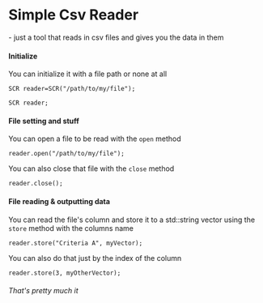 

# Simple Csv Reader
\- just a tool that reads in csv files and gives you the data in them

#### Initialize

You can initialize it with a file path or none at all

    SCR reader=SCR("/path/to/my/file");

    SCR reader;

#### File setting and stuff

You can open a file to be read with the `open` method

    reader.open("/path/to/my/file");

You can also close that file with the `close` method

    reader.close();


#### File reading & outputting data

You can read the file's column and store it to a std::string vector using the `store` method with the columns name

    reader.store("Criteria A", myVector);


You can also do that just by the index of the column

    reader.store(3, myOtherVector);



###### That's pretty much it

